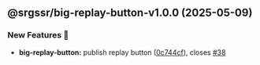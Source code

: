 ## @srgssr/big-replay-button-v1.0.0 (2025-05-09)


### New Features 🚀

* **big-replay-button:** publish replay button ([0c744cf](https://github.com/SRGSSR/pillarbox-web-suite/commit/0c744cf8300bf2c5c86e54f8f1ca4355eecbb0ac)), closes [#38](https://github.com/SRGSSR/pillarbox-web-suite/issues/38)
